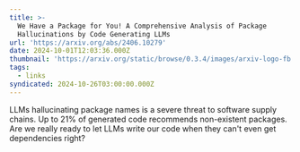 ```yaml
---
title: >-
  We Have a Package for You! A Comprehensive Analysis of Package
  Hallucinations by Code Generating LLMs
url: 'https://arxiv.org/abs/2406.10279'
date: 2024-10-01T12:03:36.000Z
thumbnail: 'https://arxiv.org/static/browse/0.3.4/images/arxiv-logo-fb.png'
tags:
  - links
syndicated: 2024-10-26T03:00:00.000Z
---
```


LLMs hallucinating package names is a severe threat to software supply chains. Up to 21% of generated code recommends non-existent packages. Are we really ready to let LLMs write our code when they can't even get dependencies right?
